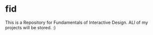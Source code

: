 # fid

This is a Repository for Fundamentals of Interactive Design. ALl of my projects will be stored. :)
